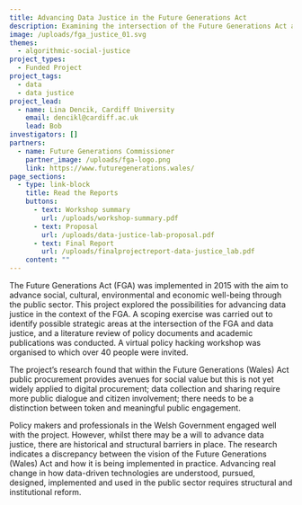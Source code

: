 ```yaml
---
title: Advancing Data Justice in the Future Generations Act
description: Examining the intersection of the Future Generations Act and data justice
image: /uploads/fga_justice_01.svg
themes:
  - algorithmic-social-justice
project_types:
  - Funded Project
project_tags:
  - data
  - data justice
project_lead:
  - name: Lina Dencik, Cardiff University
    email: dencikl@cardiff.ac.uk
    lead: Bob
investigators: []
partners:
  - name: Future Generations Commissioner
    partner_image: /uploads/fga-logo.png
    link: https://www.futuregenerations.wales/
page_sections:
  - type: link-block
    title: Read the Reports
    buttons:
      - text: Workshop summary
        url: /uploads/workshop-summary.pdf
      - text: Proposal
        url: /uploads/data-justice-lab-proposal.pdf
      - text: Final Report
        url: /uploads/finalprojectreport-data-justice_lab.pdf
    content: ""
---
```

The Future Generations Act (FGA) was implemented in 2015 with the aim to advance social, cultural, environmental and economic well-being through the public sector. This project explored the possibilities for advancing data justice in the context of the FGA. A scoping exercise was carried out to identify possible strategic areas at the intersection of the FGA and data justice, and a literature review of policy documents and academic publications was conducted. A virtual policy hacking workshop was organised to which over 40 people were invited.

The project’s research found that within the Future Generations (Wales) Act public procurement provides avenues for social value but this is not yet widely applied to digital procurement; data collection and sharing require more public dialogue and citizen involvement; there needs to be a distinction between token and meaningful public engagement.

Policy makers and professionals in the Welsh Government engaged well with the project. However, whilst there may be a will to advance data justice, there are historical and structural barriers in place. The research indicates a discrepancy between the vision of the Future Generations (Wales) Act and how it is being implemented in practice. Advancing real change in how data-driven technologies are understood, pursued, designed, implemented and used in the public sector requires structural and institutional reform.